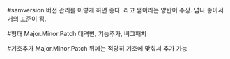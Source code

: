 #samversion
버전 관리를 이렇게 하면 좋다. 라고 쌤이라는 양반이 주장.
넘나 좋아서 거의 표준이 됨.

#형태
Major.Minor.Patch
대격변, 기능추가, 버그패치

#기호추가
Major.Minor.Patch 뒤에는 적당히 기호에 맞춰서 추가 가능